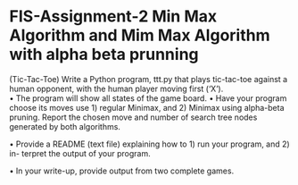 # FIS-Assignment-2 Min Max Algorithm and Mim Max Algorithm with alpha beta prunning

(Tic-Tac-Toe) Write a Python program, ttt.py that plays tic-tac-toe against a human opponent, with the human player moving first (‘X’).   
• The program will show all states of the game board.
• Have your program choose its moves use 1) regular Minimax, and 2) Minimax using alpha-beta pruning. Report the chosen move and number of search tree nodes generated by both algorithms.

• Provide a README (text file) explaining how to 1) run your program, and 2) in- terpret the output of your program.

• In your write-up, provide output from two complete games.
